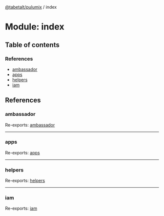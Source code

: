 [@tabetalt/pulumix](../README.md) / index

# Module: index

## Table of contents

### References

- [ambassador](index.md#ambassador)
- [apps](index.md#apps)
- [helpers](index.md#helpers)
- [iam](index.md#iam)

## References

### ambassador

Re-exports: [ambassador](ambassador.md)

___

### apps

Re-exports: [apps](apps.md)

___

### helpers

Re-exports: [helpers](helpers.md)

___

### iam

Re-exports: [iam](iam.md)
